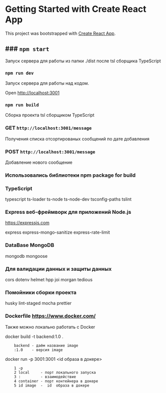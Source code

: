 # Getting Started with Create React App

This project was bootstrapped with [Create React App](https://github.com/facebook/create-react-app).

## ### `npm start`

Запуск сервера для работы из папки ./dist после tsl сборщика TypeScript

### `npm run dev`

Запуск сервера для работы над кодом.

Open [http://localhost:3001](http://localhost:3001)

### `npm run build`

Сборка проекта tsl сборщиком TypeScript

### GET `http://localhost:3001/message`

Получения списка отсортированых сообщений по дате добавления

### POST `http://localhost:3001/message`

Добавление нового сообщение

### Использовались библиотеки npm package for build

### TypeScript

typescript ts-loader ts-node ts-node-dev tsconfig-paths tslint

### Express веб-фреймворк для приложений Node.js

https://expressjs.com

express express-mongo-sanitize express-rate-limit

### DataBase MongoDB

mongodb mongoose

### Для валидации данных и защиты данных

cors dotenv helmet hpp joi morgan tedious

### Помойники сборки проекта

husky lint-staged mocha prettier

### Dockerfile https://www.docker.com/

Также можно локально работать с Docker

docker build -t backend:1.0 .

        backend - даём название image
        :1.0    - версия image

docker run -p 3001:3001 <id образа в докере>

        1 -p
        2 local     - порт локального запуска
        3 :         - взаимодействие
        4 container - порт контейнера в докере
        5 id image  -  id  образа в докере
